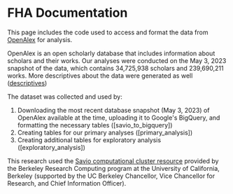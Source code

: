 # FHA Documentation

This page includes the code used to access and format the data from [OpenAlex] for analysis.

OpenAlex is an open scholarly database that includes information about scholars and their works. Our analyses were conducted on the May 3, 2023 snapshot of the data, which contains 34,725,938 scholars and 239,690,211 works. More descriptives about the data were generated as well ([descriptives])

The dataset was collected and used by:

1. Downloading the most recent database snapshot (May 3, 2023) of OpenAlex available at the time, uploading it to Google's BigQuery, and formatting the necessary tables ([savio_to_bigquery])
2. Creating tables for our primary analyses ([primary_analysis])
3. Creating additional tables for exploratory analysis ([exploratory_analysis])

This research used the [Savio computational cluster resource] provided by the Berkeley Research Computing program at the University of California, Berkeley (supported by the UC Berkeley Chancellor, Vice Chancellor for Research, and Chief Information Officer).

[OpenAlex]: https://openalex.org/
[savio-to-bigquery]: ../FHA_docs/savio_to_bigquery
[primary-analysis]: ../FHA_docs/primary_analysis
[exploratory-analysis]: ../FHA_docs/exploratory_analysis
[descriptives]: ../FHA_docs/descriptives
[Savio computational cluster resource]: https://docs-research-it.berkeley.edu/services/high-performance-computing/overview/
